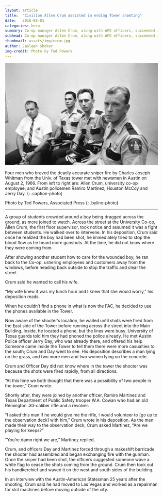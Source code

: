 ```yaml
---
layout: article
title:  "Civilian Allen Crum assisted in ending Tower shooting"
date:   2016-08-01
categories: hero
summary: Co-op manager Allen Crum, along with APD officers, succeeded in stopping the sniper on top of the UT Tower.
subhead: Co-op manager Allen Crum, along with APD officers, succeeded in stopping the sniper on top of the UT Tower.
thumbnail: assets/img/crum.jpg
author: Jasleen Shokar
img-credit: Photo by Ted Powers
---
```

![Four men who braved the deadly accurate sniper fire by Charles Joseph Whitman from the Univ. of Texas tower met with newsmen in Austin on August 2, 1966. From left to right are: Allen Crum, university co-op employee; and Austin policemen Ramiro Martinez, Houston McCoy and Jerry Day.](assets/img/crum.jpg)

Four men who braved the deadly accurate sniper fire by Charles Joseph Whitman from the Univ. of Texas tower met with newsmen in Austin on August 2, 1966. From left to right are: Allen Crum, university co-op employee; and Austin policemen Ramiro Martinez, Houston McCoy and Jerry Day.
{: .caption-photo}

Photo by Ted Powers, Associated Press
{: .byline-photo}

<hr>

A group of students crowded around a boy being dragged across the ground, as more joined to watch. Across the street at the University Co-op, Allen Crum, the first floor supervisor, took notice and assumed it was a fight between students. He walked over to intervene. 
In his deposition, Crum said once he realized the boy had been shot, he immediately tried to stop the blood flow as he heard more gunshots. At the time, he did not know where they were coming from. 

After showing another student how to care for the wounded boy, he ran back to the Co-op, ushering employees and customers away from the windows, before heading back outside to stop the traffic and clear the street. 

Crum said he wanted to call his wife. 

“My wife knew it was my lunch hour and I knew that she would worry,” his deposition reads.  

When he couldn’t find a phone in what is now the FAC, he decided to use the phones available in the Tower. 

Now aware of the shooter’s location, he waited until shots were fired from the East side of the Tower before running across the street into the Main Building. Inside, he located a phone, but the lines were busy. University of Texas guards told him they had phoned the police already. 
He met Austin Police officer Jerry Day, who was already there, and offered his help. Someone came inside the Tower to tell them there were more casualties to the south; Crum and Day went to see. His deposition describes a man lying on the grass, and two more men and two women lying on the concrete. 

Crum and Officer Day did not know where in the tower the shooter was because the shots were fired rapidly, from all directions. 

“At this time we both thought that there was a possibility of two people in the tower,” Crum wrote. 

Shortly after, they were joined by another officer, Ramiro Martinez and Texas Department of Public Safety trooper W.A. Cowan who had an old
Remington .30-caliber  rifle and a revolver. 

“I asked this man if he would give me the rifle, I would volunteer to [go up to the observation deck] with him,” Crum wrote in his deposition. 
As the men made their way to the observation deck, Crum asked Martinez, “Are we playing for keeps?”

“You’re damn right we are,” Martinez replied.

Crum, and officers Day and Martinez forced through a makeshift barricade the shooter had assembled and began exchanging fire with the gunman. 
Once the sniper had been shot, the officers suggested someone wave a white flag to cease the shots coming from the ground. Crum then took out his handkerchief and waved it on the west and south sides of the building. 

In an interview with the Austin-American Statesman 25 years after the shooting, Crum said he had moved to Las Vegas and worked as a repairman for slot machines before moving outside of the city. 

